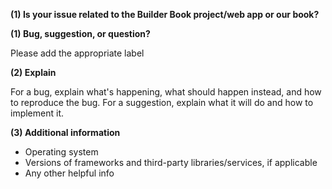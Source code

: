 **(1) Is your issue related to the Builder Book project/web app or our book?**

**(1) Bug, suggestion, or question?**

Please add the appropriate label

**(2) Explain**

For a bug, explain what's happening, what should happen instead, and how to reproduce the bug.
For a suggestion, explain what it will do and how to implement it.

**(3) Additional information**

- Operating system
- Versions of frameworks and third-party libraries/services, if applicable
- Any other helpful info
